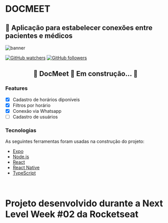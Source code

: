 # DOCMEET

## 🚀 Aplicação para estabelecer conexões entre pacientes e médicos

![banner](https://user-images.githubusercontent.com/55006796/89910202-56884480-dbc6-11ea-8521-6935ee58b8cf.jpg)

[![GitHub watchers](https://img.shields.io/github/watchers/felipelsouza/NLW-DocMeet.svg?style=social&label=Watch&maxAge=2592000)](https://GitHub.com/felipelsouza/NLW-DocMeet/watchers/)
[![GitHub followers](https://img.shields.io/github/followers/felipelsouza.svg?style=social&label=Follow&maxAge=2592000)](https://github.com/felipelsouza?tab=followers)

<h2 align="center"> 
	🚧  DocMeet 🚀 Em construção...  🚧
</h2>

### Features

- [x] Cadastro de horários diponíveis
- [x] Filtros por horário
- [x] Conexão via Whatsapp 
- [ ] Cadastro de usuários

### Tecnologias

As seguintes ferramentas foram usadas na construção do projeto:

- [Expo](https://expo.io/)
- [Node.js](https://nodejs.org/en/)
- [React](https://pt-br.reactjs.org/)
- [React Native](https://reactnative.dev/)
- [TypeScript](https://www.typescriptlang.org/)

</br>
<h1>Projeto desenvolvido durante a Next Level Week #02 da Rocketseat</h1>
